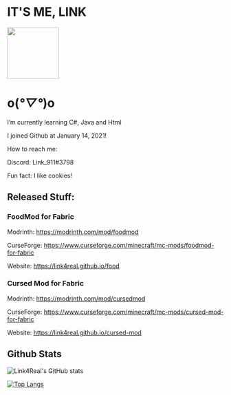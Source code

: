 # IT'S ME, LINK 

<img valign="middle" src="https://i.imgur.com/y5JmwC6.png" width="120px">

# o(*°▽°*)o

I’m currently learning C#, Java and Html

I joined Github at January 14, 2021!

How to reach me: 

Discord: Link_911#3798

Fun fact: I like cookies!

## Released Stuff:

### FoodMod for Fabric

Modrinth: https://modrinth.com/mod/foodmod

CurseForge: https://www.curseforge.com/minecraft/mc-mods/foodmod-for-fabric

Website: https://link4real.github.io/food

### Cursed Mod for Fabric

Modrinth: https://modrinth.com/mod/cursedmod

CurseForge: https://www.curseforge.com/minecraft/mc-mods/cursed-mod-for-fabric

Website: https://link4real.github.io/cursed-mod


## Github Stats

![Link4Real's GitHub stats](https://github-readme-stats.vercel.app/api?username=link4real&show_icons=true&theme=tokyonight)

[![Top Langs](https://github-readme-stats.vercel.app/api/top-langs/?username=Link4real&theme=tokyonight)](https://github.com/anuraghazra/github-readme-stats)

